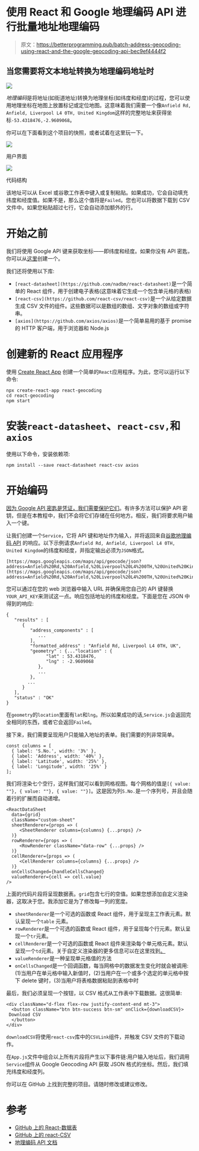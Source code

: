 # 使用 React 和 Google 地理编码 API 进行批量地址地理编码

> 原文：<https://betterprogramming.pub/batch-address-geocoding-using-react-and-the-google-geocoding-api-bec9ef4444f2>

## 当您需要将文本地址转换为地理编码地址时

![](img/0aa30b750ce531bade8d0e3c9fa9b5b5.png)

*地理编码*是将地址(如街道地址)转换为地理坐标(如纬度和经度)的过程，您可以使用地理坐标在地图上放置标记或定位地图。这意味着我们需要一个像`Anfield Rd, Anfield, Liverpool L4 0TH, United Kingdom`这样的完整地址来获得坐标`-53.4318476,-2.9609068`。

你可以在下面看到这个项目的快照，或者试着在这里玩一下。

![](img/42a27c0df4718dbf1c03ed2a7d7aacd6.png)

用户界面

![](img/e1699fa2d0aee766417b480611a49fbc.png)

代码结构

该地址可以从 Excel 或谷歌工作表中键入或复制粘贴。如果成功，它会自动填充纬度和经度值。如果不是，那么这个值将是`Failed`。您也可以将数据下载到 CSV 文件中。如果您粘贴超过七行，它会自动添加额外的行。

# 开始之前

我们将使用 Google API 键来获取坐标——即纬度和经度。如果你没有 API 密匙，你可以从[这里](https://developers.google.com/maps/documentation/geocoding/get-api-key)创建一个。

我们还将使用以下库:

*   `[react-datasheet](https://github.com/nadbm/react-datasheet)`是一个简单的 React 组件，用于创建电子表格(这意味着它生成一个包含单元格的表格)
*   `[react-csv](https://github.com/react-csv/react-csv)`是一个从给定数据生成 CSV 文件的组件。这些数据可以是数组的数组、文字对象的数组或字符串。
*   `[axios](https://github.com/axios/axios)`是一个简单易用的基于 promise 的 HTTP 客户端，用于浏览器和 Node.js

# 创建新的 React 应用程序

使用 [Create React App](https://github.com/facebook/create-react-app) 创建一个简单的`React`应用程序。为此，您可以运行以下命令:

```
npx create-react-app react-geocoding
cd react-geocoding
npm start
```

# 安装`react-datasheet`、`react-csv,`和`axios`

使用以下命令，安装依赖项:

```
npm install --save react-datasheet react-csv axios
```

# 开始编码

[因为 Google API 密匙是凭证，我们需要保护它们](https://developers.google.com/maps/api-key-best-practices)。有许多方法可以保护 API 密钥，但是在本教程中，我们不会将它们存储在任何地方。相反，我们将要求用户输入一个键。

让我们创建一个`Service`，它将 API 键和地址作为输入，并将返回来自[谷歌地理编码 API](https://developers.google.com/maps/documentation/geocoding/start) 的响应。以下示例请求`Anfield Rd, Anfield, Liverpool L4 0TH, United Kingdom`的纬度和经度，并指定输出必须为`JSON`格式。

```
[https://maps.googleapis.com/maps/api/geocode/json?address=Anfield%20Rd,%20Anfield,%20Liverpool%20L4%200TH,%20United%20Kingdom&key=YOUR_API_KEY](https://maps.googleapis.com/maps/api/geocode/json?address=Anfield%20Rd,%20Anfield,%20Liverpool%20L4%200TH,%20United%20Kingdom&key=YOUR_API_KEY)
```

您可以通过在您的 web 浏览器中输入 URL 并确保用您自己的 API 键替换`YOUR_API_KEY`来测试这一点。响应包括地址的纬度和经度。下面是您在 JSON 中得到的响应:

```
{
   "results" : [
      {
         "address_components" : [
            ...
         ],
         "formatted_address" : "Anfield Rd, Liverpool L4 0TH, UK",
         "geometry" : {..."location" : {
               "lat" : 53.4318476,
               "lng" : -2.9609068
            },
            ...
         },
        ...
      }
   ],
   "status" : "OK"
}
```

在`geometry`的`location`里面有`lat`和`lng`。所以如果成功的话,`Service.js`会返回完全相同的东西，或者它会返回`Failed`。

接下来，我们需要呈现用户只能输入地址的表单。我们需要的列非常简单。

```
const columns = [
  { label: 'S.No.', width: '3%' },
  { label: 'Address', width: '40%' },
  { label: 'Latitude', width: '25%' },
  { label: 'Longitude', width: '25%' }
];
```

我们将渲染七个空行，这样我们就可以看到网格视图。每个网格的值是`[{ value: ""}, { value: ""}, { value: ""}]`。这是因为列`S.No.`是一个序列号，并且会随着行的扩展而自动递增。

```
<ReactDataSheet
  data={grid}
  className="custom-sheet"
  sheetRenderer={props => (
     <SheetRenderer columns={columns} {...props} />
  )}
  rowRenderer={props => (
     <RowRenderer className="data-row" {...props} />
  )}
  cellRenderer={props => (
     <CellRenderer columns={columns} {...props} />
  )}
  onCellsChanged={handleCellsChanged}
  valueRenderer={cell => cell.value}
/>
```

上面的代码片段将呈现数据表。`grid`包含七行的空值。如果您想添加自定义渲染器，这取决于您。我添加它是为了修改每一列的宽度。

*   `sheetRenderer`是一个可选的函数或 React 组件，用于呈现主工作表元素。默认呈现一个`table` 元素。
*   `rowRenderer`是一个可选的函数或 React 组件，用于呈现每个行元素。默认呈现一个`tr`元素。
*   `cellRenderer`是一个可选的函数或 React 组件来渲染每个单元格元素。默认呈现一个`td`元素。关于自定义渲染器的更多信息可以在这里找到[。](https://github.com/nadbm/react-datasheet#custom-renderers-1)
*   `valueRenderer`是一种呈现单元格值的方法
*   `onCellsChanged`是一个回调函数，每当网格中的数据发生变化时就会被调用:(1)当用户在单元格中输入新值时，(2)当用户在一个或多个选定的单元格中按下 delete 键时，(3)当用户将表格数据粘贴到表格中时

最后，我们必须呈现一个按钮，以 CSV 格式从工作表中下载数据。这很简单:

```
<div className="d-flex flex-row justify-content-end mt-3">
  <button className="btn btn-success btn-sm" onClick={downloadCSV}>
 Download CSV
  </button>
</div>
```

`downloadCSV`将使用`react-csv`库中的`CSVLink`组件，并触发 CSV 文件的下载动作。

在`App.js`文件中组合以上所有片段将产生以下事件链:用户输入地址后，我们调用`Service`组件从 Google Geocoding API 获取 JSON 格式的坐标。然后，我们填充纬度和经度列。

你可以在 GitHub 上找到完整的项目。请随时修改或建议修改。

# 参考

*   [GitHub 上的 React-数据表](https://github.com/nadbm/react-datasheet)
*   [GitHub 上的 react-CSV](https://github.com/react-csv/react-csv)
*   [地理编码 API 文档](https://developers.google.com/maps/documentation/geocoding/start)